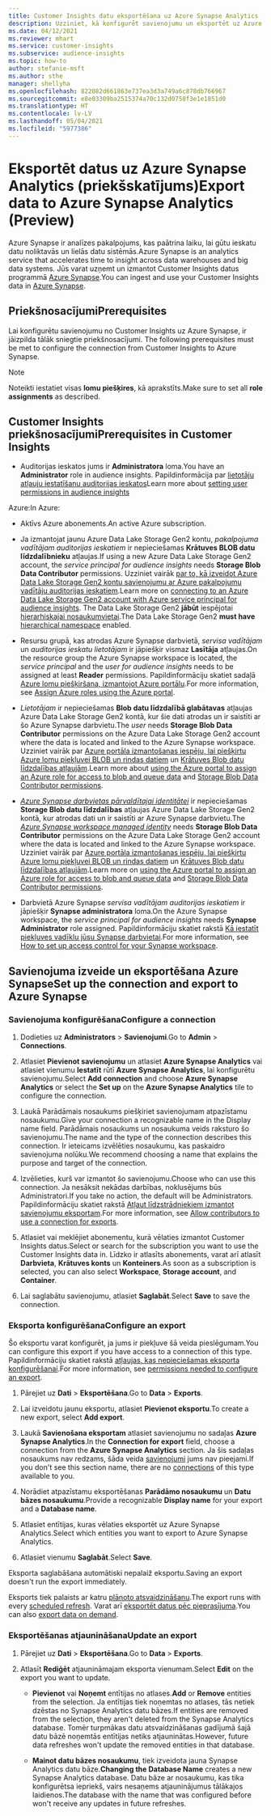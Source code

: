 ```yaml
---
title: Customer Insights datu eksportēšana uz Azure Synapse Analytics
description: Uzziniet, kā konfigurēt savienojumu un eksportēt uz Azure Synapse Analytics.
ms.date: 04/12/2021
ms.reviewer: mhart
ms.service: customer-insights
ms.subservice: audience-insights
ms.topic: how-to
author: stefanie-msft
ms.author: sthe
manager: shellyha
ms.openlocfilehash: 822082d661863e737ea3d3a749a6c878db766967
ms.sourcegitcommit: e8e03309ba2515374a70c132d0758f3e1e1851d0
ms.translationtype: HT
ms.contentlocale: lv-LV
ms.lasthandoff: 05/04/2021
ms.locfileid: "5977386"
---
```

# <a name="export-data-to-azure-synapse-analytics-preview"></a><span data-ttu-id="0ce82-103">Eksportēt datus uz Azure Synapse Analytics (priekšskatījums)</span><span class="sxs-lookup"><span data-stu-id="0ce82-103">Export data to Azure Synapse Analytics (Preview)</span></span>

<span data-ttu-id="0ce82-104">Azure Synapse ir analīzes pakalpojums, kas paātrina laiku, lai gūtu ieskatu datu noliktavās un lielās datu sistēmās.</span><span class="sxs-lookup"><span data-stu-id="0ce82-104">Azure Synapse is an analytics service that accelerates time to insight across data warehouses and big data systems.</span></span> <span data-ttu-id="0ce82-105">Jūs varat uzņemt un izmantot Customer Insights datus programmā [Azure Synapse](/azure/synapse-analytics/overview-what-is).</span><span class="sxs-lookup"><span data-stu-id="0ce82-105">You can ingest and use your Customer Insights data in [Azure Synapse](/azure/synapse-analytics/overview-what-is).</span></span>

## <a name="prerequisites"></a><span data-ttu-id="0ce82-106">Priekšnosacījumi</span><span class="sxs-lookup"><span data-stu-id="0ce82-106">Prerequisites</span></span>

<span data-ttu-id="0ce82-107">Lai konfigurētu savienojumu no Customer Insights uz Azure Synapse, ir jāizpilda tālāk sniegtie priekšnosacījumi. </span><span class="sxs-lookup"><span data-stu-id="0ce82-107">The following prerequisites must be met to configure the connection from Customer Insights to Azure Synapse.</span></span>

> [!NOTE]
> <span data-ttu-id="0ce82-108">Noteikti iestatiet visas **lomu piešķires**, kā aprakstīts.</span><span class="sxs-lookup"><span data-stu-id="0ce82-108">Make sure to set all **role assignments** as described.</span></span>  

## <a name="prerequisites-in-customer-insights"></a><span data-ttu-id="0ce82-109">Customer Insights priekšnosacījumi</span><span class="sxs-lookup"><span data-stu-id="0ce82-109">Prerequisites in Customer Insights</span></span>

* <span data-ttu-id="0ce82-110">Auditorijas ieskatos jums ir **Administratora** loma.</span><span class="sxs-lookup"><span data-stu-id="0ce82-110">You have an **Administrator** role in audience insights.</span></span> <span data-ttu-id="0ce82-111">Papildinformācija par [lietotāju atļauju iestatīšanu auditorijas ieskatos](permissions.md#assign-roles-and-permissions)</span><span class="sxs-lookup"><span data-stu-id="0ce82-111">Learn more about [setting user permissions in audience insights](permissions.md#assign-roles-and-permissions)</span></span>

<span data-ttu-id="0ce82-112">Azure:</span><span class="sxs-lookup"><span data-stu-id="0ce82-112">In Azure:</span></span> 

- <span data-ttu-id="0ce82-113">Aktīvs Azure abonements.</span><span class="sxs-lookup"><span data-stu-id="0ce82-113">An active Azure subscription.</span></span>

- <span data-ttu-id="0ce82-114">Ja izmantojat jaunu Azure Data Lake Storage Gen2 kontu, *pakalpojuma vadītājam auditorijas ieskatiem* ir nepieciešamas **Krātuves BLOB datu līdzdalībnieku** atļaujas.</span><span class="sxs-lookup"><span data-stu-id="0ce82-114">If using a new Azure Data Lake Storage Gen2 account, the *service principal for audience insights* needs **Storage Blob Data Contributor** permissions.</span></span> <span data-ttu-id="0ce82-115">Uzziniet vairāk [par to, kā izveidot Azure Data Lake Storage Gen2 kontu savienojumu ar Azure pakalpojumu vadītāju auditorijas ieskatiem](connect-service-principal.md).</span><span class="sxs-lookup"><span data-stu-id="0ce82-115">Learn more on [connecting to an Azure Data Lake Storage Gen2 account with Azure service principal for audience insights](connect-service-principal.md).</span></span> <span data-ttu-id="0ce82-116">The Data Lake Storage Gen2 **jābūt** iespējotai [hierarhiskajai nosaukumvietai](/azure/storage/blobs/data-lake-storage-namespace).</span><span class="sxs-lookup"><span data-stu-id="0ce82-116">The Data Lake Storage Gen2 **must have** [hierarchical namespace](/azure/storage/blobs/data-lake-storage-namespace) enabled.</span></span>

- <span data-ttu-id="0ce82-117">Resursu grupā, kas atrodas Azure Synapse darbvietā, *servisa vadītājam* un *auditorijas ieskatu lietotājam* ir jāpiešķir vismaz **Lasītāja** atļaujas.</span><span class="sxs-lookup"><span data-stu-id="0ce82-117">On the resource group the Azure Synapse workspace is located, the *service principal* and the *user for audience insights* needs to be assigned at least **Reader** permissions.</span></span> <span data-ttu-id="0ce82-118">Papildinformāciju skatiet sadaļā [Azure lomu piešķiršana, izmantojot Azure portālu](/azure/role-based-access-control/role-assignments-portal).</span><span class="sxs-lookup"><span data-stu-id="0ce82-118">For more information, see [Assign Azure roles using the Azure portal](/azure/role-based-access-control/role-assignments-portal).</span></span>

- <span data-ttu-id="0ce82-119">*Lietotājam* ir nepieciešamas **Blob datu līdzdalībā glabātavas** atļaujas Azure Data Lake Storage Gen2 kontā, kur šie dati atrodas un ir saistīti ar šo Azure Synapse darbvietu.</span><span class="sxs-lookup"><span data-stu-id="0ce82-119">The *user* needs **Storage Blob Data Contributor** permissions on the Azure Data Lake Storage Gen2 account where the data is located and linked to the Azure Synapse workspace.</span></span> <span data-ttu-id="0ce82-120">Uzziniet vairāk par [Azure portāla izmantošanas iespēju, lai piešķirtu Azure lomu piekļuvei BLOB un rindas datiem](/azure/storage/common/storage-auth-aad-rbac-portal) un [Krātuves Blob datu līdzdalības atļaujām](/azure/role-based-access-control/built-in-roles#storage-blob-data-contributor).</span><span class="sxs-lookup"><span data-stu-id="0ce82-120">Learn more about [using the Azure portal to assign an Azure role for access to blob and queue data](/azure/storage/common/storage-auth-aad-rbac-portal) and [Storage Blob Data Contributor permissions](/azure/role-based-access-control/built-in-roles#storage-blob-data-contributor).</span></span>

- <span data-ttu-id="0ce82-121">*[Azure Synapse darbvietas pārvaldītajai identitātei](/azure/synapse-analytics/security/synapse-workspace-managed-identity)* ir nepieciešamas **Storage Blob datu līdzdalības** atļaujas Azure Data Lake Storage Gen2 kontā, kur atrodas dati un ir saistīti ar Azure Synapse darbvietu.</span><span class="sxs-lookup"><span data-stu-id="0ce82-121">The *[Azure Synapse workspace managed identity](/azure/synapse-analytics/security/synapse-workspace-managed-identity)* needs **Storage Blob Data Contributor** permissions on the Azure Data Lake Storage Gen2 account where the data is located and linked to the Azure Synapse workspace.</span></span> <span data-ttu-id="0ce82-122">Uzziniet vairāk par [Azure portāla izmantošanas iespēju, lai piešķirtu Azure lomu piekļuvei BLOB un rindas datiem](/azure/storage/common/storage-auth-aad-rbac-portal) un [Krātuves Blob datu līdzdalības atļaujām](/azure/role-based-access-control/built-in-roles#storage-blob-data-contributor).</span><span class="sxs-lookup"><span data-stu-id="0ce82-122">Learn more on [using the Azure portal to assign an Azure role for access to blob and queue data](/azure/storage/common/storage-auth-aad-rbac-portal) and [Storage Blob Data Contributor permissions](/azure/role-based-access-control/built-in-roles#storage-blob-data-contributor).</span></span>

- <span data-ttu-id="0ce82-123">Darbvietā Azure Synapse *servisa vadītājam auditorijas ieskatiem* ir jāpiešķir **Synapse administratora** loma.</span><span class="sxs-lookup"><span data-stu-id="0ce82-123">On the Azure Synapse workspace, the *service principal for audience insights* needs **Synapse Administrator** role assigned.</span></span> <span data-ttu-id="0ce82-124">Papildinformāciju skatiet rakstā [Kā iestatīt piekļuves vadīklu jūsu Synapse darbvietai](/azure/synapse-analytics/security/how-to-set-up-access-control).</span><span class="sxs-lookup"><span data-stu-id="0ce82-124">For more information, see [How to set up access control for your Synapse workspace](/azure/synapse-analytics/security/how-to-set-up-access-control).</span></span>

## <a name="set-up-the-connection-and-export-to-azure-synapse"></a><span data-ttu-id="0ce82-125">Savienojuma izveide un eksportēšana Azure Synapse</span><span class="sxs-lookup"><span data-stu-id="0ce82-125">Set up the connection and export to Azure Synapse</span></span>

### <a name="configure-a-connection"></a><span data-ttu-id="0ce82-126">Savienojuma konfigurēšana</span><span class="sxs-lookup"><span data-stu-id="0ce82-126">Configure a connection</span></span>

1. <span data-ttu-id="0ce82-127">Dodieties uz **Administrators** > **Savienojumi**.</span><span class="sxs-lookup"><span data-stu-id="0ce82-127">Go to **Admin** > **Connections**.</span></span>

1. <span data-ttu-id="0ce82-128">Atlasiet **Pievienot savienojumu** un atlasiet **Azure Synapse Analytics** vai atlasiet vienumu **Iestatīt** rūtī **Azure Synapse Analytics**, lai konfigurētu savienojumu.</span><span class="sxs-lookup"><span data-stu-id="0ce82-128">Select **Add connection** and choose **Azure Synapse Analytics** or select the **Set up** on the **Azure Synapse Analytics** tile to configure the connection.</span></span>

1. <span data-ttu-id="0ce82-129">Laukā Parādāmais nosaukums piešķiriet savienojumam atpazīstamu nosaukumu.</span><span class="sxs-lookup"><span data-stu-id="0ce82-129">Give your connection a recognizable name in the Display name field.</span></span> <span data-ttu-id="0ce82-130">Parādāmais nosaukums un nosaukuma veids raksturo šo savienojumu.</span><span class="sxs-lookup"><span data-stu-id="0ce82-130">The name and the type of the connection describes this connection.</span></span> <span data-ttu-id="0ce82-131">Ir ieteicams izvēlēties nosaukumu, kas paskaidro savienojuma nolūku.</span><span class="sxs-lookup"><span data-stu-id="0ce82-131">We recommend choosing a name that explains the purpose and target of the connection.</span></span>

1. <span data-ttu-id="0ce82-132">Izvēlieties, kurš var izmantot šo savienojumu.</span><span class="sxs-lookup"><span data-stu-id="0ce82-132">Choose who can use this connection.</span></span> <span data-ttu-id="0ce82-133">Ja nesāksit nekādas darbības, noklusējums būs Administratori.</span><span class="sxs-lookup"><span data-stu-id="0ce82-133">If you take no action, the default will be Administrators.</span></span> <span data-ttu-id="0ce82-134">Papildinformāciju skatiet rakstā [Atļaut līdzstrādniekiem izmantot savienojumu eksportam](connections.md#allow-contributors-to-use-a-connection-for-exports).</span><span class="sxs-lookup"><span data-stu-id="0ce82-134">For more information, see [Allow contributors to use a connection for exports](connections.md#allow-contributors-to-use-a-connection-for-exports).</span></span>

1. <span data-ttu-id="0ce82-135">Atlasiet vai meklējiet abonementu, kurā vēlaties izmantot Customer Insights datus.</span><span class="sxs-lookup"><span data-stu-id="0ce82-135">Select or search for the subscription you want to use the Customer Insights data in.</span></span> <span data-ttu-id="0ce82-136">Līdzko ir atlasīts abonements, varat arī atlasīt **Darbvieta**, **Krātuves konts** un **Konteiners**.</span><span class="sxs-lookup"><span data-stu-id="0ce82-136">As soon as a subscription is selected, you can also select **Workspace**, **Storage account**, and **Container**.</span></span>

1. <span data-ttu-id="0ce82-137">Lai saglabātu savienojumu, atlasiet **Saglabāt**.</span><span class="sxs-lookup"><span data-stu-id="0ce82-137">Select **Save** to save the connection.</span></span>

### <a name="configure-an-export"></a><span data-ttu-id="0ce82-138">Eksporta konfigurēšana</span><span class="sxs-lookup"><span data-stu-id="0ce82-138">Configure an export</span></span>

<span data-ttu-id="0ce82-139">Šo eksportu varat konfigurēt, ja jums ir piekļuve šā veida pieslēgumam.</span><span class="sxs-lookup"><span data-stu-id="0ce82-139">You can configure this export if you have access to a connection of this type.</span></span> <span data-ttu-id="0ce82-140">Papildinformāciju skatiet rakstā [atļaujas, kas nepieciešamas eksporta konfigurēšanai](export-destinations.md#set-up-a-new-export).</span><span class="sxs-lookup"><span data-stu-id="0ce82-140">For more information, see [permissions needed to configure an export](export-destinations.md#set-up-a-new-export).</span></span>

1. <span data-ttu-id="0ce82-141">Pārejiet uz **Dati** > **Eksportēšana**.</span><span class="sxs-lookup"><span data-stu-id="0ce82-141">Go to **Data** > **Exports**.</span></span>

1. <span data-ttu-id="0ce82-142">Lai izveidotu jaunu eksportu, atlasiet **Pievienot eksportu**.</span><span class="sxs-lookup"><span data-stu-id="0ce82-142">To create a new export, select **Add export**.</span></span>

1. <span data-ttu-id="0ce82-143">Laukā **Savienošana eksportam** atlasiet savienojumu no sadaļas **Azure Synapse Analytics**.</span><span class="sxs-lookup"><span data-stu-id="0ce82-143">In the **Connection for export** field, choose a connection from the **Azure Synapse Analytics** section.</span></span> <span data-ttu-id="0ce82-144">Ja šis sadaļas nosaukums nav redzams, šāda veida [savienojumi](connections.md) jums nav pieejami.</span><span class="sxs-lookup"><span data-stu-id="0ce82-144">If you don't see this section name, there are no [connections](connections.md) of this type available to you.</span></span>

1. <span data-ttu-id="0ce82-145">Norādiet atpazīstamu eksportēšanas **Parādāmo nosaukumu** un **Datu bāzes nosaukumu**.</span><span class="sxs-lookup"><span data-stu-id="0ce82-145">Provide a recognizable **Display name** for your export and a **Database name**.</span></span>

1. <span data-ttu-id="0ce82-146">Atlasiet entītijas, kuras vēlaties eksportēt uz Azure Synapse Analytics.</span><span class="sxs-lookup"><span data-stu-id="0ce82-146">Select which entities you want to export to Azure Synapse Analytics.</span></span>

1. <span data-ttu-id="0ce82-147">Atlasiet vienumu **Saglabāt**.</span><span class="sxs-lookup"><span data-stu-id="0ce82-147">Select **Save**.</span></span>

<span data-ttu-id="0ce82-148">Eksporta saglabāšana automātiski nepalaiž eksportu.</span><span class="sxs-lookup"><span data-stu-id="0ce82-148">Saving an export doesn't run the export immediately.</span></span>

<span data-ttu-id="0ce82-149">Eksports tiek palaists ar katru [plānoto atsvaidzināšanu](system.md#schedule-tab).</span><span class="sxs-lookup"><span data-stu-id="0ce82-149">The export runs with every [scheduled refresh](system.md#schedule-tab).</span></span> <span data-ttu-id="0ce82-150">Varat arī [eksportēt datus pēc pieprasījuma](export-destinations.md#run-exports-on-demand).</span><span class="sxs-lookup"><span data-stu-id="0ce82-150">You can also [export data on demand](export-destinations.md#run-exports-on-demand).</span></span>

### <a name="update-an-export"></a><span data-ttu-id="0ce82-151">Eksportēšanas atjaunināšana</span><span class="sxs-lookup"><span data-stu-id="0ce82-151">Update an export</span></span>

1. <span data-ttu-id="0ce82-152">Pārejiet uz **Dati** > **Eksportēšana**.</span><span class="sxs-lookup"><span data-stu-id="0ce82-152">Go to **Data** > **Exports**.</span></span>

1. <span data-ttu-id="0ce82-153">Atlasīt **Rediģēt** atjaunināmajam eksporta vienumam.</span><span class="sxs-lookup"><span data-stu-id="0ce82-153">Select **Edit** on the export you want to update.</span></span>

   - <span data-ttu-id="0ce82-154">**Pievienot** vai **Noņemt** entītijas no atlases.</span><span class="sxs-lookup"><span data-stu-id="0ce82-154">**Add** or **Remove** entities from the selection.</span></span> <span data-ttu-id="0ce82-155">Ja entītijas tiek noņemtas no atlases, tās netiek dzēstas no Synapse Analytics datu bāzes.</span><span class="sxs-lookup"><span data-stu-id="0ce82-155">If entities are removed from the selection, they aren't deleted from the Synapse Analytics database.</span></span> <span data-ttu-id="0ce82-156">Tomēr turpmākas datu atsvaidzināšanas gadījumā šajā datu bāzē noņemtās entītijas netiks atjauninātas.</span><span class="sxs-lookup"><span data-stu-id="0ce82-156">However, future data refreshes won't update the removed entities in that database.</span></span>

   - <span data-ttu-id="0ce82-157">**Mainot datu bāzes nosaukumu**, tiek izveidota jauna Synapse Analytics datu bāze.</span><span class="sxs-lookup"><span data-stu-id="0ce82-157">**Changing the Database Name** creates a new Synapse Analytics database.</span></span> <span data-ttu-id="0ce82-158">Datu bāze ar nosaukumu, kas tika konfigurētsa iepriekš, vairs nesaņems atjauninājumus tālākajos laidienos.</span><span class="sxs-lookup"><span data-stu-id="0ce82-158">The database with the name that was configured before won't receive any updates in future refreshes.</span></span>
